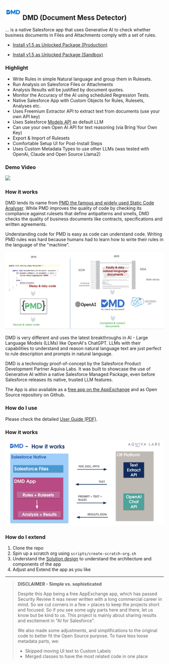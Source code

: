 ## <img src="resources/logo.png"  width="50"/> DMD (Document Mess Detector)

... is a native Salesforce app that uses Generative AI to check whether business documents in Files and Attachments comply with a set of rules.

- [Install v1.5 as Unlocked Package (Production)](https://login.salesforce.com/packaging/installPackage.apexp?p0=04tVI000000GHsvYAG)

- [Install v1.5 as Unlocked Package (Sandbox)](https://test.salesforce.com/packaging/installPackage.apexp?p0=04tVI000000GHsvYAG)

### Highlight

- Write Rules in simple Natural language and group them in Rulesets.
- Run Analysis on Salesforce Files or Attachments
- Analysis Results will be justified by document quotes.
- Monitor the Accuracy of the AI using scheduled Regression Tests.
- Native Salesforce App with Custom Objects for Rules, Rulesets, Analyses etc.
- Uses Freemium Extractor API to extract text from documents (use your own API key)
- Uses Salesforce [Models API](https://developer.salesforce.com/docs/einstein/genai/guide/access-models-api-with-apex.html) as default LLM
- Can use your own Open AI API for text reasoning (via Bring Your Own Key)
- Export & Import of Rulesets
- Comfortable Setup UI for Post-Install Steps
- Uses Custom Metadata Types to use other LLMs (was tested with OpenAi, Claude and Open Source Llama2)

### Demo Video

[![](http://img.youtube.com/vi/kGpFUgR-6Bg/hqdefault.jpg)](https://youtu.be/kGpFUgR-6Bg "")

### How it works

DMD lends its name from [PMD the famous and widely used Static Code Analyser](https://pmd.github.io/). While PMD improves the quality of code by checking its compliance against rulesets that define antipatterns and smells, DMD checks the quality of business documents like contracts, specifications and written agreements.

Understanding code for PMD is easy as code can understand code. Writing PMD rules was hard because humans had to learn how to write their rules in the language of the "machine".

<img src="resources/pmd-vs-dmd.png" />

DMD is very different and uses the latest breakthroughs in AI - Large Language Models (LLMs) like OpenAI's ChatGPT. LLMs with their capabilities to understand and reason natural language text are just perfect to rule description and prompts in natural language.

DMD is a technology proof-of-concept by the Salesforce Product Development Partner Aquiva Labs. It was built to showcase the use of Generative AI within a native Salesforce Managed Package, even before Salesforce releases its native, trusted LLM features.

The App is also available as a [free app on the AppExchange](https://appexchange.salesforce.com/appxListingDetail?listingId=8ae56cbd-8b6b-4009-bf17-1781d9416fe8) and as Open Source repository on Github.

### How do I use 

 Please check the detailed [User Guide (PDF)](user-guide.pdf).

### How it works 

<img src="resources/how-it-works.png" />

### How do I extend 

1. Clone the repo
1. Spin up a scratch org using `scripts/create-scratch-org.sh`
1. Understand the [Solution design](solution-design.md) to understand the architecture and components of the app
1. Adjust and Extend the app as you like

---

> __DISCLAIMER - Simple vs. sophisticated__
> 
> Despite this App being a free AppExchange app, which has passed Security Review it was never written with a long commercial career in mind. So we cut corners in a few > places to keep the projects short and focused. So if you see some ugly parts here 
> and there, let us know but be kind to us. This project is mainly about sharing 
> results and excitement in "AI for Salesforce".
> 
> We also made some adjustments, and simplifications to the original code to better 
> fit the Open Source purpose. To have less loose metadata parts, we:
> 
> - Skipped moving UI text to Custom Labels
> - Merged classes to have the most related code in one place